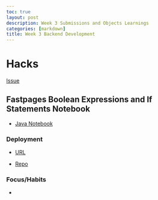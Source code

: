 ```yaml
---
toc: true
layout: post
description: Week 3 Submissions and Objects Learnings
categories: [markdown]
title: Week 3 Backend Development
---
```


# Hacks

[Issue](https://github.com/kar722/fastpages/issues/5)

## Fastpages Boolean Expressions and If Statements Notebook

- [Java Notebook](https://kar722.github.io/fastpages/2022/09/09/Java-Week-3-Notebook.html)

### Deployment

- [URL]()

- [Repo]()

### Focus/Habits
- 
